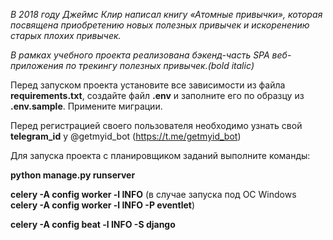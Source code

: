 *В 2018 году Джеймс Клир написал книгу «Атомные привычки», которая посвящена приобретению новых полезных привычек и 
искоренению старых плохих привычек.*

*В рамках учебного проекта реализована бэкенд-часть SPA веб-приложения по трекингу полезных привычек.(bold italic)*

Перед запуском проекта установите все зависимости из файла **requirements.txt**, создайте файл **.env** и заполните его 
по образцу из **.env.sample**. Примените миграции.

Перед регистрацией своего пользователя необходимо узнать свой **telegram_id** у @getmyid_bot (https://t.me/getmyid_bot)

Для запуска проекта с планировщиком заданий выполните команды: 

**python manage.py runserver**

**celery -A config worker -l INFO** (в случае запуска под ОС Windows **celery -A config worker -l INFO -P eventlet**)

**celery -A config beat -l INFO -S django**